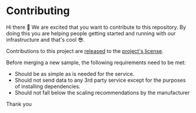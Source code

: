 # Contributing

Hi there 👋 We are excited that you want to contribute to this repository. By doing this you are helping people getting started and running with our infrastructure and that's cool 😎.

Contributions to this project are [released](https://help.github.com/articles/github-terms-of-service/#6-contributions-under-repository-license) to the [project's license](../master/LICENSE).

Before merging a new sample, the following requirements need to be met:

- Should be as simple as is needed for the service.
- Should not send data to any 3rd party service except for the purposes of installing dependencies.
- Should not fall below the scaling recommendations by the manufacturer

Thank you
